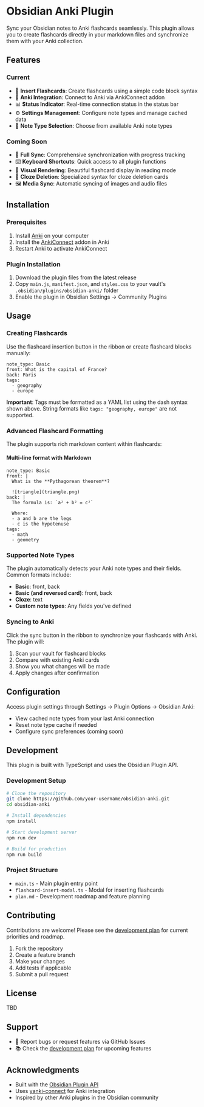 # Obsidian Anki Plugin

Sync your Obsidian notes to Anki flashcards seamlessly. This plugin allows you to create flashcards directly in your markdown files and synchronize them with your Anki collection.

## Features

### Current
- 📝 **Insert Flashcards**: Create flashcards using a simple code block syntax
- 🔗 **Anki Integration**: Connect to Anki via AnkiConnect addon
- 📊 **Status Indicator**: Real-time connection status in the status bar
- ⚙️ **Settings Management**: Configure note types and manage cached data
- 🎯 **Note Type Selection**: Choose from available Anki note types

### Coming Soon
- 🔄 **Full Sync**: Comprehensive synchronization with progress tracking
- ⌨️ **Keyboard Shortcuts**: Quick access to all plugin functions
- 🎨 **Visual Rendering**: Beautiful flashcard display in reading mode
- 🧠 **Cloze Deletion**: Specialized syntax for cloze deletion cards
- 🖼️ **Media Sync**: Automatic syncing of images and audio files

## Installation

### Prerequisites
1. Install [Anki](https://apps.ankiweb.net/) on your computer
2. Install the [AnkiConnect](https://ankiweb.net/shared/info/2055492159) addon in Anki
3. Restart Anki to activate AnkiConnect

### Plugin Installation
1. Download the plugin files from the latest release
2. Copy `main.js`, `manifest.json`, and `styles.css` to your vault's `.obsidian/plugins/obsidian-anki/` folder
3. Enable the plugin in Obsidian Settings → Community Plugins

## Usage

### Creating Flashcards

Use the flashcard insertion button in the ribbon or create flashcard blocks manually:

```flashcard
note_type: Basic
front: What is the capital of France?
back: Paris
tags:
  - geography
  - europe
```

**Important**: Tags must be formatted as a YAML list using the dash syntax shown above. String formats like `tags: "geography, europe"` are not supported.

### Advanced Flashcard Formatting

The plugin supports rich markdown content within flashcards:

#### Multi-line format with Markdown
```flashcard
note_type: Basic
front: |
  What is the **Pythagorean theorem**?
  
  ![triangle](triangle.png)
back: |
  The formula is: `a² + b² = c²`
  
  Where:
  - a and b are the legs
  - c is the hypotenuse
tags:
  - math
  - geometry
```

### Supported Note Types
The plugin automatically detects your Anki note types and their fields. Common formats include:
- **Basic**: front, back
- **Basic (and reversed card)**: front, back
- **Cloze**: text
- **Custom note types**: Any fields you've defined

### Syncing to Anki
Click the sync button in the ribbon to synchronize your flashcards with Anki. The plugin will:
1. Scan your vault for flashcard blocks
2. Compare with existing Anki cards
3. Show you what changes will be made
4. Apply changes after confirmation

## Configuration

Access plugin settings through Settings → Plugin Options → Obsidian Anki:
- View cached note types from your last Anki connection
- Reset note type cache if needed
- Configure sync preferences (coming soon)

## Development

This plugin is built with TypeScript and uses the Obsidian Plugin API.

### Development Setup
```bash
# Clone the repository
git clone https://github.com/your-username/obsidian-anki.git
cd obsidian-anki

# Install dependencies
npm install

# Start development server
npm run dev

# Build for production
npm run build
```

### Project Structure
- `main.ts` - Main plugin entry point
- `flashcard-insert-modal.ts` - Modal for inserting flashcards
- `plan.md` - Development roadmap and feature planning

## Contributing

Contributions are welcome! Please see the [development plan](plan.md) for current priorities and roadmap.

1. Fork the repository
2. Create a feature branch
3. Make your changes
4. Add tests if applicable
5. Submit a pull request

## License

TBD

## Support

- 🐛 Report bugs or request features via GitHub Issues
- 📚 Check the [development plan](plan.md) for upcoming features

## Acknowledgments

- Built with the [Obsidian Plugin API](https://github.com/obsidianmd/obsidian-api)
- Uses [yanki-connect](https://www.npmjs.com/package/yanki-connect) for Anki integration
- Inspired by other Anki plugins in the Obsidian community
